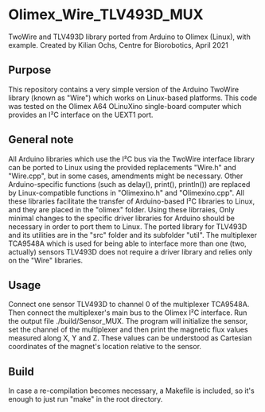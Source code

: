 # Olimex_Wire_TLV493D_MUX
TwoWire and TLV493D library ported from Arduino to Olimex (Linux), with example.
Created by Kilian Ochs, Centre for Biorobotics, April 2021

## Purpose
This repository contains a very simple version of the Arduino TwoWire library (known as "Wire") which works on Linux-based platforms.
This code was tested on the Olimex A64 OLinuXino single-board computer which provides an I²C interface on the UEXT1 port.

## General note
All Arduino libraries which use the I²C bus via the TwoWire interface library can be ported to Linux using the provided replacements "Wire.h" and "Wire.cpp", but in some cases, amendments might be necessary.
Other Arduino-specific functions (such as delay(), print(), println()) are replaced by Linux-compatible functions in "Olimexino.h" and "Olimexino.cpp". All these libraries facilitate the transfer of Arduino-based I²C libraries to Linux, and they are placed in the "olimex" folder.
Using these librraies, Only minimal changes to the specific driver libraries for Arduino should be necessary in order to port them to Linux.
The ported library for TLV493D and its utilities are in the "src" folder and its subfolder "util".
The multiplexer TCA9548A which is used for being able to interface more than one (two, actually) sensors TLV493D does not require a driver library and relies only on the "Wire" libraries.

## Usage
Connect one sensor TLV493D to channel 0 of the multiplexer TCA9548A. Then connect the multiplexer's main bus to the Olimex I²C interface. Run the output file ./build/Sensor_MUX.
The program will initialize the sensor, set the channel of the multiplexer and then print the magnetic flux values measured along X, Y and Z. These values can be understood as Cartesian coordinates of the magnet's location relative to the sensor.

## Build
In case a re-compilation becomes necessary, a Makefile is included, so it's enough to just run "make" in the root directory.

